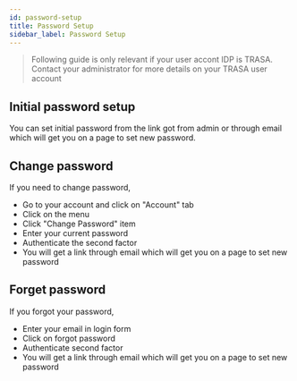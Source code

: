 ```yaml
---
id: password-setup
title: Password Setup
sidebar_label: Password Setup
---
```


> Following guide is only relevant if your user accont IDP is TRASA. Contact your administrator for more details on your TRASA user account

## Initial password setup
You can set initial password from the link got from admin or through email which will get you on a page to set new password.

## Change password
If you need to change password,
* Go to your account and click on "Account" tab
* Click on the menu
* Click "Change Password" item
* Enter your current password
* Authenticate the second factor
* You will get a link through email which will get you on a page to set new password

## Forget password
If you forgot your password,
* Enter your email in login form
* Click on forgot password
* Authenticate second factor
* You will get a link through email which will get you on a page to set new password

[//]: # (TODO ## Note on password policy)

